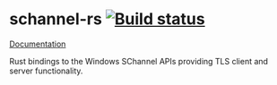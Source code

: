 schannel-rs [![Build status](https://ci.appveyor.com/api/projects/status/vefyauaf0oj10swu/branch/master?svg=true)](https://ci.appveyor.com/project/steffengy/schannel-rs/branch/master)
=====

[Documentation](https://docs.rs/schannel/0/x86_64-pc-windows-gnu/schannel/)

Rust bindings to the Windows SChannel APIs providing TLS client and server functionality.
